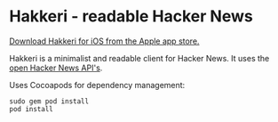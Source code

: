 # Hakkeri - readable Hacker News

[Download Hakkeri for iOS from the Apple app store.](https://appsto.re/ivTDcb.i)

Hakkeri is a minimalist and readable client for Hacker News. It uses the [open Hacker News API's](https://github.com/HackerNews/API).

Uses Cocoapods for dependency management:

    sudo gem pod install
    pod install
